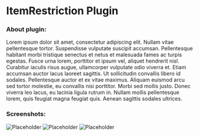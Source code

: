 ﻿# ItemRestriction Plugin
### About plugin:
Lorem ipsum dolor sit amet, consectetur adipiscing elit. Nullam vitae pellentesque tortor. Suspendisse vulputate suscipit accumsan. Pellentesque habitant morbi tristique senectus et netus et malesuada fames ac turpis egestas. Fusce urna lorem, porttitor et ipsum vel, aliquet hendrerit nisl. Curabitur iaculis risus augue, ullamcorper vulputate odio viverra et. Etiam accumsan auctor lacus laoreet sagittis. Ut sollicitudin convallis libero id sodales. Pellentesque auctor et ex vitae maximus. Aliquam euismod arcu sed tortor molestie, eu convallis nisi porttitor. Morbi sed mollis justo. Donec viverra leo lacus, eu lacinia ligula rutrum in. Nullam mollis pellentesque lorem, quis feugiat magna feugiat quis. Aenean sagittis sodales ultrices.
### Screenshots:
![Placeholder](https://s3-alpha.figma.com/hub/file/948140848/1f4d8ea7-e9d9-48b7-b70c-819482fb10fb-cover.png)
![Placeholder](https://s3-alpha.figma.com/hub/file/948140848/1f4d8ea7-e9d9-48b7-b70c-819482fb10fb-cover.png)
![Placeholder](https://s3-alpha.figma.com/hub/file/948140848/1f4d8ea7-e9d9-48b7-b70c-819482fb10fb-cover.png)